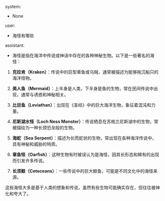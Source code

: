 system: 
- None 

user: 
- 海怪有哪些 

assistant: 
- 海怪是指在海洋中传说或神话中存在的各种神秘生物。以下是一些著名的海怪：

1. **克拉肯（Kraken）**：传说中的巨型章鱼或乌贼，通常被描述为能够拖沉船只的海洋怪物。

2. **美人鱼（Mermaid）**：上半身是人类，下半身是鱼的生物，常在民间传说中出现，通常与诱惑和神秘相关。

3. **比目鱼（Leviathan）**：出现在《圣经》中的巨大海洋生物，象征着混沌和力量。

4. **尼斯湖水怪（Loch Ness Monster）**：传说栖息在苏格兰尼斯湖中的生物，常被描绘为一种长颈恐龙般的生物。

5. **海蛇（Sea Serpent）**：描述为长而蛇状的生物，常出现在各种海洋传说中，具有神秘和威胁的特质。

6. **章鱼怪（Oarfish）**：这种生物有时被误认为是海怪，因其长形态和稀有的出现而引发许多传说。

7. **长须鲸（Ceteceans）**：一些传说中的巨大鲸鱼，可能是不同文化中的海怪来源。

这些海怪大多是基于人类的想象和传说，虽然有些生物可能确实存在，但往往被神化和夸大了。 
